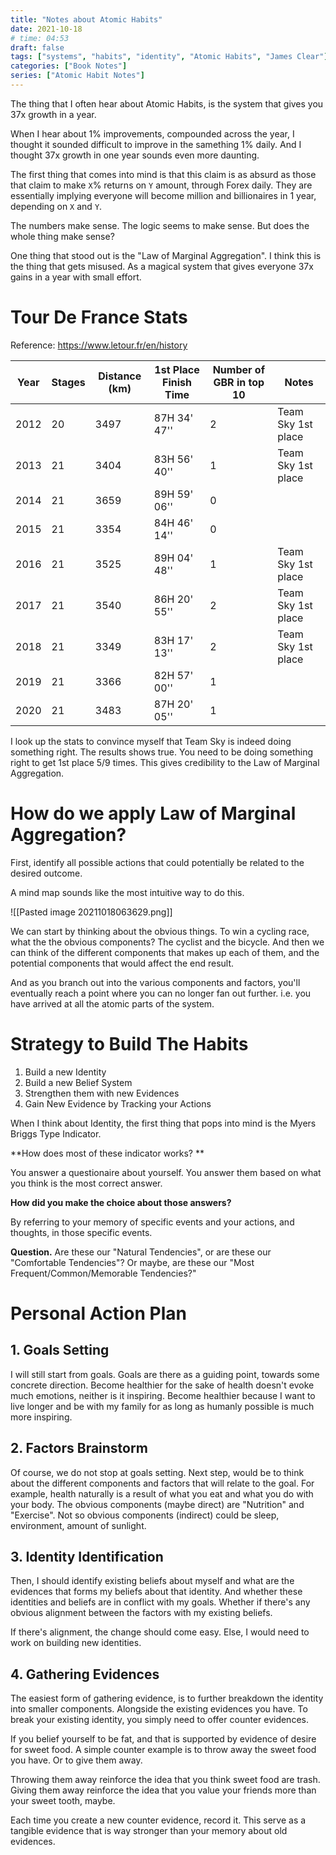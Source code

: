 ```yaml
---
title: "Notes about Atomic Habits"
date: 2021-10-18
# time: 04:53
draft: false
tags: ["systems", "habits", "identity", "Atomic Habits", "James Clear"]
categories: ["Book Notes"]
series: ["Atomic Habit Notes"]
---
```

 
The thing that I often hear about Atomic Habits, is the system that gives you 37x growth in a year. 

When I hear about 1% improvements, compounded across the year, I thought it sounded difficult to improve in the samething 1% daily. And I thought 37x growth in one year sounds even more daunting. 

The first thing that comes into mind is that this claim is as absurd as those that claim to make `X`% returns on `Y` amount, through Forex daily. They are essentially implying everyone will become million and billionaires in 1 year, depending on `X` and `Y`. 

The numbers make sense. The logic seems to make sense. But does the whole thing make sense? 

One thing that stood out is the "Law of Marginal Aggregation". I think this is the thing that gets misused. As a magical system that gives everyone 37x gains in a year with small effort.

# Tour De France Stats
Reference: https://www.letour.fr/en/history

|Year | Stages | Distance (km) | 1st Place Finish Time | Number of GBR in top 10|Notes|
|---|---|---|---|---|---|
|2012|20|3497|87H 34' 47''|2| Team Sky 1st place|
|2013|21|3404|83H 56' 40''|1| Team Sky 1st place|
|2014|21|3659|89H 59' 06''|0|
|2015|21|3354|84H 46' 14''|0|
|2016|21|3525|89H 04' 48''|1| Team Sky 1st place|
|2017|21|3540|86H 20' 55''|2| Team Sky 1st place|
|2018|21|3349|83H 17' 13''|2| Team Sky 1st place|
|2019|21|3366|82H 57' 00''|1| |
|2020|21|3483|87H 20' 05''|1| |

I look up the stats to convince myself that Team Sky is indeed doing something right. The results shows true. You need to be doing something right to get 1st place 5/9 times. This gives credibility to the Law of Marginal Aggregation. 

# How do we apply Law of Marginal Aggregation?
First, identify all possible actions that could potentially be related to the desired outcome. 

A mind map sounds like the most intuitive way to do this. 

![[Pasted image 20211018063629.png]]

We can start by thinking about the obvious things. To win a cycling race, what the the obvious components?
The cyclist and the bicycle. And then we can think of the different components that makes up each of them, and the potential components that would affect the end result. 

And as you branch out into the various components and factors, you'll eventually reach a point where you can no longer fan out further. i.e. you have arrived at all the atomic parts of the system. 

# Strategy to Build The Habits

1. Build a new Identity
2. Build a new Belief System
3. Strengthen them with new Evidences
4. Gain New Evidence by Tracking your Actions

When I think about Identity, the first thing that pops into mind is the Myers Briggs Type Indicator. 

**How does most of these indicator works? **

You answer a questionaire about yourself. You answer them based on what you think is the most correct answer. 

**How did you make the choice about those answers?** 

By referring to your memory of specific events and your actions, and thoughts, in those specific events. 

**Question.** Are these our "Natural Tendencies", or are these our "Comfortable Tendencies"?  Or maybe, are these our "Most Frequent/Common/Memorable Tendencies?"

# Personal Action Plan
## 1. Goals Setting
I will still start from goals. Goals are there as a guiding point, towards some concrete direction. Become healthier for the sake of health doesn't evoke much emotions, neither is it inspiring. Become healthier because I want to live longer and be with my family for as long as humanly possible is much more inspiring.

## 2. Factors Brainstorm
Of course, we do not stop at goals setting. Next step, would be to think about the different components and factors that will relate to the goal. For example, health naturally is a result of what you eat and what you do with your body. The obvious components (maybe direct) are "Nutrition" and "Exercise". Not so obvious components (indirect) could be sleep, environment, amount of sunlight. 

## 3. Identity Identification
Then, I should identify existing beliefs about myself and what are the evidences that forms my beliefs about that identity. And whether these identities and beliefs are in conflict with my goals. Whether if there's any obvious alignment between the factors with my existing beliefs. 

If there's alignment, the change should come easy. Else, I would need to work on building new identities.

## 4. Gathering Evidences
The easiest form of gathering evidence, is to further breakdown the identity into smaller components. Alongside the existing evidences you have. To break your existing identity, you simply need to offer counter evidences. 

If you belief yourself to be fat, and that is supported by evidence of desire for sweet food. A simple counter example is to throw away the sweet food you have. Or to give them away. 

Throwing them away reinforce the idea that you think sweet food are trash. Giving them away reinforce the idea that you value your friends more than your sweet tooth, maybe. 

Each time you create a new counter evidence, record it. This serve as a tangible evidence that is way stronger than your memory about old evidences. 



